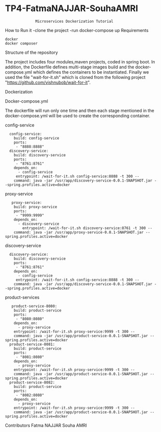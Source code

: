 # TP4-FatmaNAJJAR-SouhaAMRI
                  Microservices Dockerization Tutorial
How to Run it
-clone the project
-run docker-compose up
Requirements

    docker
    docker composer
    
Structure of the repository

The project includes four modules,maven projects, coded in spring boot.
In addition, the Dockerfile defines multi-stage images build and the docker-compose.yml which defines the containers to be instantiated. Finally we used the file "wait-for-it.sh" which is cloned from the following project "https://github.com/vishnubob/wait-for-it".

Dockerization

Docker-compose.yml

The dockerfile will run only one time and then each stage mentioned in the docker-compose.yml will be used to create the corresponding container.

  config-service

	  config-service:
	    build: config-service
	    ports: 
	     - "8888:8888"
	  discovery-service:
	    build: discovery-service
	    ports: 
	     - "8761:8761"
	    depends_on:
	      - config-service
		 entrypoint: /wait-for-it.sh config-service:8888 -t 300 --
	    command: java -jar /usr/app/discovery-service-0.0.1-SNAPSHOT.jar --spring.profiles.active=docker
    
   proxy-service
   
	   proxy-service:
	    build: proxy-service
	    ports: 
	     - "9999:9999"
	    depends_on:
	      - discovery-service
		    entrypoint: /wait-for-it.sh discovery-service:8761 -t 300 --
	    command: java -jar /usr/app/proxy-service-0.0.1-SNAPSHOT.jar --spring.profiles.active=docker
    
   discovery-service
    
	  discovery-service:
	    build: discovery-service
	    ports: 
	     - "8761:8761"
	    depends_on:
	      - config-service
		 entrypoint: /wait-for-it.sh config-service:8888 -t 300 --
	    command: java -jar /usr/app/discovery-service-0.0.1-SNAPSHOT.jar --spring.profiles.active=docker
    
    
   product-services
    
	   product-service-8080:
	    build: product-service
	    ports: 
	     - "8080:8080"
	    depends_on:
	      - proxy-service
	    entrypoint: /wait-for-it.sh proxy-service:9999 -t 300 --
	    command: java -jar /usr/app/product-service-0.0.1-SNAPSHOT.jar --spring.profiles.active=docker
	  product-service-8081:
	    build: product-service
	    ports: 
	     - "8081:8080"
	    depends_on:
	      - proxy-service
	    entrypoint: /wait-for-it.sh proxy-service:9999 -t 300 --
	    command: java -jar /usr/app/product-service-0.0.1-SNAPSHOT.jar --spring.profiles.active=docker
	  product-service-8082:
	    build: product-service
	    ports: 
	     - "8082:8080"
	    depends_on:
	      - proxy-service
	    entrypoint: /wait-for-it.sh proxy-service:9999 -t 300 --
	    command: java -jar /usr/app/product-service-0.0.1-SNAPSHOT.jar --spring.profiles.active=docker
    
   Contributors
     Fatma NAJJAR
     Souha AMRI
    
    
    
 
 
 
